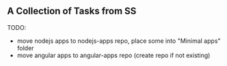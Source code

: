 
## A Collection of Tasks from SS

TODO:
- move nodejs apps to nodejs-apps repo, place some into "Minimal apps" folder
- move angular apps to angular-apps repo (create repo if not existing)
